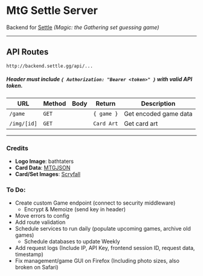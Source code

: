 # MtG Settle Server

Backend for [Settle](https://github.com/bathtaters/mtg-settle) _(Magic: the Gathering set guessing game)_

---

## API Routes
`http://backend.settle.gg/api/...`
##### _Header must include `{ Authorization: "Bearer <token>" }` with valid API token._

| URL | Method | Body | Return | Description |
|------|------|------|------|------|
|`/game`|`GET`| |`{ game }`|Get encoded game data|
|`/img/[id]`|`GET`| |`Card Art`|Get card art|

---

### Credits
 - **Logo Image**: bathtaters
 - **Card Data**: [MTGJSON](https://mtgjson.com/)
 - **Card/Set Images**: [Scryfall](https://scryfall.com/)

### To Do:
 - Create custom Game endpoint (connect to security middleware)
    - Encrypt & Memoize (send key in header)
 - Move errors to config
 - Add route validation
 - Schedule services to run daily (populate upcoming games, archive old games)
    - Schedule databases to update Weekly
 - Add request logs (Include IP, API Key, frontend session ID, request data, timestamp)
 - Fix management/game GUI on Firefox (Including photo sizes, also broken on Safari)